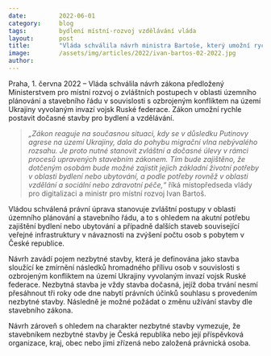 ```yaml
---
date:         2022-06-01
category:     blog
tags:         bydlení místní-rozvoj vzdělávání vláda
layout:       post
title:        "Vláda schválila návrh ministra Bartoše, který umožní rychle postavit dočasné stavby pro bydlení a vzdělávání"
image:        /assets/img/articles/2022/ivan-bartos-02-2022.jpg
author:       
---
```


Praha, 1. června 2022 – Vláda schválila návrh zákona předložený Ministerstvem pro místní rozvoj o zvláštních postupech v oblasti územního plánování a stavebního řádu v souvislosti s ozbrojeným konfliktem na území Ukrajiny vyvolaným invazí vojsk Ruské federace. Zákon umožní rychle postavit dočasné stavby pro bydlení a vzdělávání.

> *„Zákon reaguje na současnou situaci, kdy se v důsledku Putinovy agrese na území Ukrajiny, dala do pohybu migrační vlna nebývalého rozsahu. Je proto nutné stanovit zvláštní a dočasné úlevy v rámci procesů upravených stavebním zákonem. Tím bude zajištěno, že dotčeným osobám bude možné zajistit jejich základní životní potřeby v oblasti bydlení nebo ubytování, a podle potřeby rovněž v oblasti vzdělání a sociální nebo zdravotní péče,“* říká místopředseda vlády pro digitalizaci a ministr pro místní rozvoj Ivan Bartoš.

Vládou schválená právní úprava stanovuje zvláštní postupy v oblasti územního plánování a stavebního řádu, a to s ohledem na akutní potřebu zajištění bydlení nebo ubytování a případně dalších staveb související veřejné infrastruktury v návaznosti na zvýšení počtu osob s pobytem v České republice. 

Návrh zavádí pojem nezbytné stavby, která je definována jako stavba sloužící ke zmírnění následků hromadného přílivu osob v souvislosti s ozbrojeným konfliktem na území Ukrajiny vyvolaným invazí vojsk Ruské federace. Nezbytná stavba je vždy stavba dočasná, jejíž doba trvání nesmí přesáhnout tři roky ode dne nabytí právních účinků souhlasu s provedením nezbytné stavby. Následně je možné požádat o změnu užívání stavby dle stavebního zákona.

Návrh zároveň s ohledem na charakter nezbytné stavby vymezuje, že stavebníkem nezbytné stavby je Česká republika nebo její příspěvková organizace, kraj, obec nebo jimi zřízená nebo založená právnická osoba.
